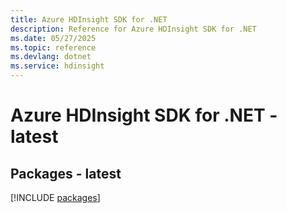 ```yaml
---
title: Azure HDInsight SDK for .NET
description: Reference for Azure HDInsight SDK for .NET
ms.date: 05/27/2025
ms.topic: reference
ms.devlang: dotnet
ms.service: hdinsight
---
```

# Azure HDInsight SDK for .NET - latest
## Packages - latest
[!INCLUDE [packages](hdinsight-index.md)]